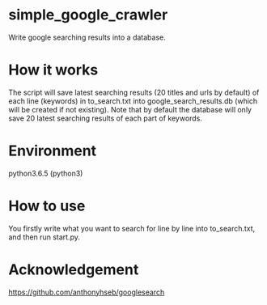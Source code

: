 # simple_google_crawler
Write google searching results into a database.


# How it works
The script will save latest searching results (20 titles and urls by default) of each line (keywords) in to_search.txt into google_search_results.db (which will be created if not existing).
Note that by default the database will only save 20 latest searching results of each part of keywords.


# Environment
python3.6.5 (python3)


# How to use
You firstly write what you want to search for line by line into to_search.txt, and then run start.py.


# Acknowledgement
https://github.com/anthonyhseb/googlesearch
